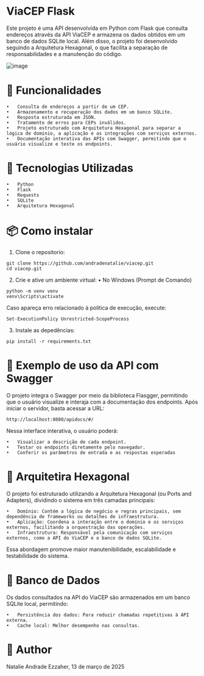 # ViaCEP Flask
Este projeto é uma API desenvolvida em Python com Flask que consulta endereços através da API ViaCEP e armazena os dados obtidos em um banco de dados SQLite local. Além disso, o projeto foi desenvolvido seguindo a Arquitetura Hexagonal, o que facilita a separação de responsabilidades e a manutenção do código.

![image](https://github.com/user-attachments/assets/a8027401-332c-4015-8f2e-25e18b6cc304)


# 🚀 Funcionalidades
    •	Consulta de endereços a partir de um CEP.
	•	Armazenamento e recuperação dos dados em um banco SQLite.
	•	Resposta estruturada em JSON.
	•	Tratamento de erros para CEPs inválidos.
	•	Projeto estruturado com Arquitetura Hexagonal para separar a lógica de domínio, a aplicação e as integrações com serviços externos.
    •	Documentação interativa das APIs com Swagger, permitindo que o usuário visualize e teste os endpoints.


# 🔨 Tecnologias Utilizadas
    •	Python
	•	Flask
	•	Requests
	•	SQLite
	•	Arquitetura Hexagonal

# 📦 Como instalar

1. Clone o repositorio:

```
git clone https://github.com/andradenatalie/viacep.git
cd viacep.git
```

2. Crie e ative um ambiente virtual:
• No Windows (Prompt de Comando)

```
python -m venv venv
venv\Scripts\activate
```

Caso apareça erro relacionado à política de execução, execute:

```
Set-ExecutionPolicy Unrestricted-ScopeProcess
```

3. Instale as depedências:

```
pip install -r requirements.txt
```

# 📃 Exemplo de uso da API com Swagger

O projeto integra o Swagger por meio da biblioteca Flasgger, permitindo que o usuário visualize e interaja com a documentação dos endpoints. Após iniciar o servidor, basta acessar a URL:

```
http://localhost:8080/apidocs/#/
```

Nessa interface interativa, o usuário poderá:

	•	Visualizar a descrição de cada endpoint.
	•	Testar os endpoints diretamente pelo navegador.
	•	Conferir os parâmetros de entrada e as respostas esperadas

# 📡 Arquitetira Hexagonal

O projeto foi estruturado utilizando a Arquitetura Hexagonal (ou Ports and Adapters), dividindo o sistema em três camadas principais:

	•	Domínio: Contém a lógica de negócio e regras principais, sem dependência de frameworks ou detalhes de infraestrutura.
	•	Aplicação: Coordena a interação entre o domínio e os serviços externos, facilitando a orquestração das operações.
	•	Infraestrutura: Responsável pela comunicação com serviços externos, como a API do ViaCEP e o banco de dados SQLite.

Essa abordagem promove maior manutenibilidade, escalabilidade e testabilidade do sistema.

# 📂 Banco de Dados

Os dados consultados na API do ViaCEP são armazenados em um banco SQLite local, permitindo:

	•	Persistência dos dados: Para reduzir chamadas repetitivas à API externa.
	•	Cache local: Melhor desempenho nas consultas.

# 📝 Author
Natalie Andrade Ezzaher, 13 de março de 2025
